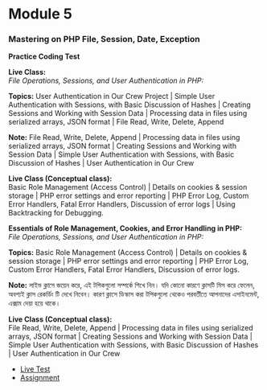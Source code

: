 # Module 5
### Mastering on PHP File, Session, Date, Exception

**Practice Coding Test**

**Live Class:**  
_File Operations, Sessions, and User Authentication in PHP:_  

__Topics:__
User Authentication in Our Crew Project | Simple User Authentication with Sessions, with Basic Discussion of Hashes | 
Creating Sessions and Working with Session Data | Processing data in files using serialized arrays, JSON format | 
File Read, Write, Delete, Append

__Note:__
File Read, Write, Delete, Append | Processing data in files using serialized arrays, JSON format | Creating Sessions 
and Working with Session Data | Simple User Authentication with Sessions, with Basic Discussion of Hashes | User 
Authentication in Our Crew

**Live Class (Conceptual class):**  
Basic Role Management (Access Control) | Details on cookies & session storage | PHP error settings and error reporting |
PHP Error Log, Custom Error Handlers, Fatal Error Handlers, Discussion of error logs | Using Backtracking for Debugging. 


**Essentials of Role Management, Cookies, and Error Handling in PHP:**  
_File Operations, Sessions, and User Authentication in PHP:_

__Topics:__
Basic Role Management (Access Control) | Details on cookies & session storage | PHP error settings and error reporting |
PHP Error Log, Custom Error Handlers, Fatal Error Handlers, Discussion of error logs.

__Note:__
লাইভ ক্লাসে জয়েন করে, এই টপিকগুলো সম্পর্কে শিখে নিন। যদি কোনো কারণে ক্লাসটি মিস করে ফেলেন, অবশ্যই ক্লাস রেকর্ডিং টি দেখে নিবেন। কারণ ক্লাসে ডিস্কাস 
করা টপিকগুলো থেকেও পরবর্তীতে আপনাদের এসাইনমেন্ট, এক্সাম দেয়া হয়ে থাকে।

**Live Class (Conceptual class):**  
File Read, Write, Delete, Append | Processing data in files using serialized arrays, JSON format | Creating Sessions 
and Working with Session Data | Simple User Authentication with Sessions, with Basic Discussion of Hashes | User 
Authentication in Our Crew

- [Live Test](live_test/README.md)
- [Assignment](assignment/README.md)

